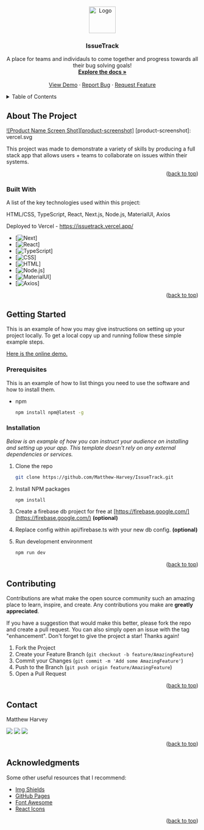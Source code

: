 <a name="readme-top"></a>

<!-- PROJECT LOGO -->
<br />
<div align="center">
  <a href="https://issuetrack.vercel.app/">
    <img src="/vercel.svg" alt="Logo" width="70" height="70">
  </a>

  <h3 align="center">IssueTrack</h3>

  <p align="center">
    A place for teams and individauls to come together and progress towards all their bug solving goals!
    <br />
    <a href="https://github.com/Matthew-Harvey/IssueTrack"><strong>Explore the docs »</strong></a>
    <br />
    <br />
    <a href="https://issuetrack.vercel.app/">View Demo</a>
    ·
    <a href="https://github.com/Matthew-Harvey/IssueTrack/issues">Report Bug</a>
    ·
    <a href="https://github.com/Matthew-Harvey/IssueTrack/issues">Request Feature</a>
  </p>
</div>



<!-- TABLE OF CONTENTS -->
<details>
  <summary>Table of Contents</summary>
  <ol>
    <li>
      <a href="#about-the-project">About The Project</a>
      <ul>
        <li><a href="#built-with">Built With</a></li>
      </ul>
    </li>
    <li>
      <a href="#getting-started">Getting Started</a>
      <ul>
        <li><a href="#prerequisites">Prerequisites</a></li>
        <li><a href="#installation">Installation</a></li>
      </ul>
    </li>
    <li><a href="#contact">Contact</a></li>
    <li><a href="#acknowledgments">Acknowledgments</a></li>
  </ol>
</details>



<!-- ABOUT THE PROJECT -->
## About The Project

[![Product Name Screen Shot][product-screenshot]](https://issuetrack.vercel.app/)
[product-screenshot]: vercel.svg

This project was made to demonstrate a variety of skills by producing a full stack app that allows users + teams to collaborate on issues within their systems.

<p align="right">(<a href="#readme-top">back to top</a>)</p>

### Built With

A list of the key technologies used within this project:

HTML/CSS, TypeScript, React, Next.js, Node.js, MaterialUI, Axios

Deployed to Vercel - <a href="https://issuetrack.vercel.app/">https://issuetrack.vercel.app/</a>

* [![Next][Next.js]]
* [![React][React.js]]
* [![TypeScript][TypeScript]]
* [![CSS][CSS]]
* [![HTML][HTML]]
* [![Node.js][Node.js]]
* [![MaterialUI][MaterialUI]]
* [![Axios][Axios]]

[HTML]: https://img.shields.io/badge/HTML5-E34F26?style=for-the-badge&logo=html5&logoColor=white
[CSS]: https://img.shields.io/badge/CSS3-1572B6?style=for-the-badge&logo=css3&logoColor=white
[TypeScript]: https://img.shields.io/badge/TypeScript-007ACC?style=for-the-badge&logo=typescript&logoColor=white
[Node.js]: 	https://img.shields.io/badge/Node.js-43853D?style=for-the-badge&logo=node.js&logoColor=white
[MaterialUI]: https://img.shields.io/badge/Material--UI-0081CB?style=for-the-badge&logo=material-ui&logoColor=white
[Next.js]: https://img.shields.io/badge/next.js-000000?style=for-the-badge&logo=nextdotjs&logoColor=white
[React.js]: https://img.shields.io/badge/React-20232A?style=for-the-badge&logo=react&logoColor=61DAFB
[Firebase]: https://img.shields.io/badge/Firebase-039BE5?style=for-the-badge&logo=Firebase&logoColor=white
[Axios]: https://img.shields.io/badge/Axios-000000?style=for-the-badge&logo=Axios&logoColor=white

<p align="right">(<a href="#readme-top">back to top</a>)</p>

<!-- GETTING STARTED -->
## Getting Started

This is an example of how you may give instructions on setting up your project locally.
To get a local copy up and running follow these simple example steps.

<a href="https://issuetrack.vercel.app/">Here is the online demo.</a>

### Prerequisites

This is an example of how to list things you need to use the software and how to install them.
* npm
  ```sh
  npm install npm@latest -g
  ```

### Installation

_Below is an example of how you can instruct your audience on installing and setting up your app. This template doesn't rely on any external dependencies or services._


1. Clone the repo
   ```sh
   git clone https://github.com/Matthew-Harvey/IssueTrack.git
   ```

2. Install NPM packages
   ```sh
   npm install
   ```

3. Create a firebase db project for free at [https://firebase.google.com/](https://firebase.google.com/) <b>(optional)</b>

4. Replace config within api/firebase.ts with your new db config. <b>(optional)</b>

4. Run development environment
   ```sh
   npm run dev
   ```

<p align="right">(<a href="#readme-top">back to top</a>)</p>

<!-- CONTRIBUTING -->
## Contributing

Contributions are what make the open source community such an amazing place to learn, inspire, and create. Any contributions you make are **greatly appreciated**.

If you have a suggestion that would make this better, please fork the repo and create a pull request. You can also simply open an issue with the tag "enhancement".
Don't forget to give the project a star! Thanks again!

1. Fork the Project
2. Create your Feature Branch (`git checkout -b feature/AmazingFeature`)
3. Commit your Changes (`git commit -m 'Add some AmazingFeature'`)
4. Push to the Branch (`git push origin feature/AmazingFeature`)
5. Open a Pull Request

<p align="right">(<a href="#readme-top">back to top</a>)</p>

<!-- CONTACT -->
## Contact

Matthew Harvey

<a href="mailto:matthewtlharvey@gmail.com" target="_blank"><img src="https://img.shields.io/badge/Gmail-D14836?style=for-the-badge&logo=gmail&logoColor=white"></a>
<a href="https://www.linkedin.com/in/m-harvey/" target="_blank"><img src="https://img.shields.io/badge/LinkedIn-0077B5?style=for-the-badge&logo=linkedin&logoColor=white"></a>
<a href="https://mharvey.netlify.app" target="_blank"><img src="https://img.shields.io/badge/Portfolio-0A0A0A?style=for-the-badge&logo=dev.to&logoColor=white"></a> 

<p align="right">(<a href="#readme-top">back to top</a>)</p>

<!-- ACKNOWLEDGMENTS -->
## Acknowledgments

Some other useful resources that I recommend:

* [Img Shields](https://shields.io)
* [GitHub Pages](https://pages.github.com)
* [Font Awesome](https://fontawesome.com)
* [React Icons](https://react-icons.github.io/react-icons/search)

<p align="right">(<a href="#readme-top">back to top</a>)</p>
